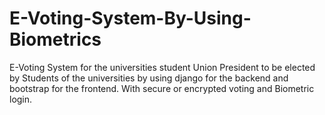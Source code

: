 # E-Voting-System-By-Using-Biometrics
E-Voting System for the universities student Union President to be elected by Students of the universities by using django for the backend and bootstrap for the frontend. With secure or encrypted voting and Biometric login.
